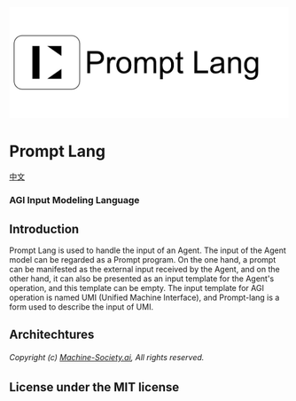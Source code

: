 ![prompt-lang](https://github.com/prompt-lang/arch/blob/master/assets/prompt-lang.jpg#pic_center)

# Prompt Lang 
[中文](https://github.com/prompt-lang/arch/blob/master/README_CN.md)

### AGI Input Modeling Language 


## Introduction

Prompt Lang is used to handle the input of an Agent. The input of the Agent model can be regarded as a Prompt program. On the one hand, a prompt can be manifested as the external input received by the Agent, and on the other hand, it can also be presented as an input template for the Agent's operation, and this template can be empty. The input template for AGI operation is named UMI (Unified Machine Interface), and Prompt-lang is a form used to describe the input of UMI.


## Architechtures


###### Copyright (c) [Machine-Society.ai](https://x.com/machine_society), All rights reserved.

## License under the MIT license
